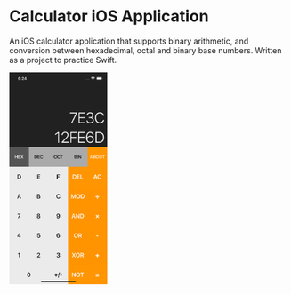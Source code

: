 # Calculator iOS Application
An iOS calculator application that supports binary arithmetic, and conversion between hexadecimal, octal and binary base numbers. Written as a project to practice Swift.

<img src="https://github.com/saechaol/ios-calculator/blob/main/Asset/Screenshot.png" width=35% height=35%>
